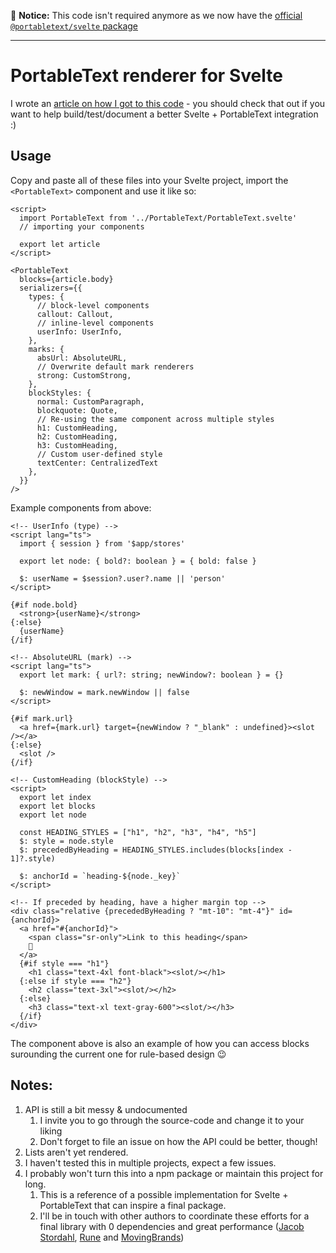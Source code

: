 🚨 **Notice:** This code isn't required anymore as we now have the [official `@portabletext/svelte` package](https://github.com/portabletext/svelte-portabletext/)

---------

# PortableText renderer for Svelte

I wrote an [article on how I got to this code](https://hdoro.dev/rendering-portable-text-from-scratch) - you should check that out if you want to help build/test/document a better Svelte + PortableText integration :)

## Usage

Copy and paste all of these files into your Svelte project, import the `<PortableText>` component and use it like so:

```svelte
<script>
  import PortableText from '../PortableText/PortableText.svelte'
  // importing your components

  export let article
</script>

<PortableText
  blocks={article.body}
  serializers={{
    types: {
      // block-level components
      callout: Callout,
      // inline-level components
      userInfo: UserInfo,
    },
    marks: {
      absUrl: AbsoluteURL,
      // Overwrite default mark renderers
      strong: CustomStrong,
    },
    blockStyles: {
      normal: CustomParagraph,
      blockquote: Quote,
      // Re-using the same component across multiple styles
      h1: CustomHeading,
      h2: CustomHeading,
      h3: CustomHeading,
      // Custom user-defined style
      textCenter: CentralizedText
    },
  }}
/>
```

Example components from above:

```svelte
<!-- UserInfo (type) -->
<script lang="ts">
  import { session } from '$app/stores'

  export let node: { bold?: boolean } = { bold: false }

  $: userName = $session?.user?.name || 'person'
</script>

{#if node.bold}
  <strong>{userName}</strong>
{:else}
  {userName}
{/if}
```

```svelte
<!-- AbsoluteURL (mark) -->
<script lang="ts">
  export let mark: { url?: string; newWindow?: boolean } = {}

  $: newWindow = mark.newWindow || false
</script>

{#if mark.url}
  <a href={mark.url} target={newWindow ? "_blank" : undefined}><slot /></a>
{:else}
  <slot />
{/if}
```

```svelte
<!-- CustomHeading (blockStyle) -->
<script>
  export let index
  export let blocks
  export let node

  const HEADING_STYLES = ["h1", "h2", "h3", "h4", "h5"]
  $: style = node.style
  $: precededByHeading = HEADING_STYLES.includes(blocks[index - 1]?.style)

  $: anchorId = `heading-${node._key}`
</script>

<!-- If preceded by heading, have a higher margin top -->
<div class="relative {precededByHeading ? "mt-10": "mt-4"}" id={anchorId}>
  <a href="#{anchorId}">
    <span class="sr-only">Link to this heading</span>
    🔗
  </a>
  {#if style === "h1"}
    <h1 class="text-4xl font-black"><slot/></h1>
  {:else if style === "h2"}
    <h2 class="text-3xl"><slot/></h2>
  {:else}
    <h3 class="text-xl text-gray-600"><slot/></h3>
  {/if}
</div>
```

The component above is also an example of how you can access blocks surounding the current one for rule-based design 😉

## Notes:

1. API is still a bit messy & undocumented
    1. I invite you to go through the source-code and change it to your liking
    1. Don't forget to file an issue on how the API could be better, though!
1. Lists aren't yet rendered.
1. I haven't tested this in multiple projects, expect a few issues.
1. I probably won't turn this into a npm package or maintain this project for long.
    1. This is a reference of a possible implementation for Svelte + PortableText that can inspire a final package.
    1. I'll be in touch with other authors to coordinate these efforts for a final library with 0 dependencies and great performance ([Jacob Stordahl](https://github.com/stordahl/portable-text-to-svelte), [Rune](https://github.com/runeh/svelte-pote) and [MovingBrands](https://github.com/movingbrands/svelte-portable-text))
